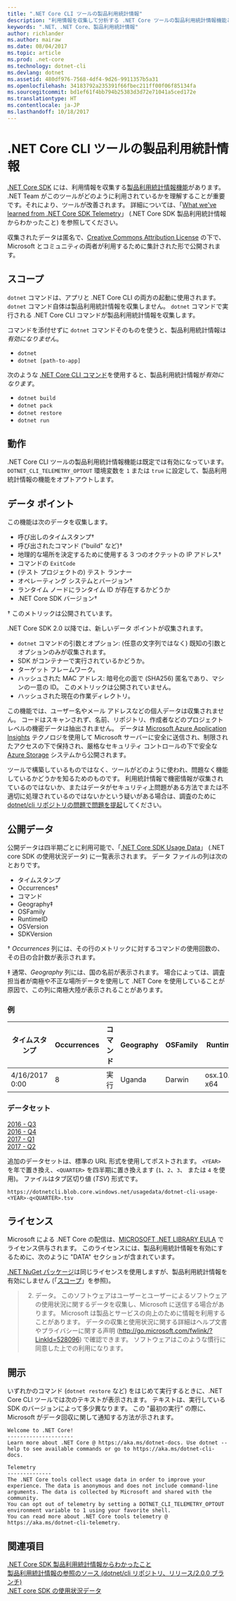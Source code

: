 ```yaml
---
title: ".NET Core CLI ツールの製品利用統計情報"
description: "利用情報を収集して分析する .NET Core ツールの製品利用統計情報機能と収集されるデータについて、およびこの機能を無効にする方法を説明します。"
keywords: ".NET、.NET Core、製品利用統計情報"
author: richlander
ms.author: mairaw
ms.date: 08/04/2017
ms.topic: article
ms.prod: .net-core
ms.technology: dotnet-cli
ms.devlang: dotnet
ms.assetid: 480df976-7568-4df4-9d26-9911357b5a31
ms.openlocfilehash: 34183792a235391f66fbec211ff00f06f85134fa
ms.sourcegitcommit: bd1ef61f4bb794b25383d3d72e71041a5ced172e
ms.translationtype: HT
ms.contentlocale: ja-JP
ms.lasthandoff: 10/18/2017
---
```

# <a name="net-core-cli-tools-telemetry"></a>.NET Core CLI ツールの製品利用統計情報

[.NET Core SDK](index.md) には、利用情報を収集する[製品利用統計情報機能](https://github.com/dotnet/cli/pull/2145)があります。 .NET Team がこのツールがどのように利用されているかを理解することが重要です。それにより、ツールが改善されます。 詳細については、「[What we've learned from .NET Core SDK Telemetry](https://blogs.msdn.microsoft.com/dotnet/2017/07/21/what-weve-learned-from-net-core-sdk-telemetry/)」 (.NET Core SDK 製品利用統計情報からわかったこと) を参照してください。

収集されたデータは匿名で、[Creative Commons Attribution License](https://creativecommons.org/licenses/by/4.0/) の下で、Microsoft とコミュニティの両者が利用するために集計された形で公開されます。 

## <a name="scope"></a>スコープ

`dotnet` コマンドは、アプリと .NET Core CLI の両方の起動に使用されます。 `dotnet` コマンド自体は製品利用統計情報を収集しません。 `dotnet` コマンドで実行される .NET Core CLI コマンドが製品利用統計情報を収集します。

コマンドを添付せずに `dotnet` コマンドそのものを使うと、製品利用統計情報は*有効になりません*。

- `dotnet`
- `dotnet [path-to-app]`

次のような [.NET Core CLI コマンド](index.md)を使用すると、製品利用統計情報が*有効になります*。

- `dotnet build`
- `dotnet pack`
- `dotnet restore`
- `dotnet run`


## <a name="behavior"></a>動作

.NET Core CLI ツールの製品利用統計情報機能は既定では有効になっています。 `DOTNET_CLI_TELEMETRY_OPTOUT` 環境変数を `1` または `true` に設定して、製品利用統計情報の機能をオプトアウトします。

## <a name="data-points"></a>データ ポイント

この機能は次のデータを収集します。

- 呼び出しのタイムスタンプ&#8224;
- 呼び出されたコマンド ("build" など)&#8224;
- 地理的な場所を決定するために使用する 3 つのオクテットの IP アドレス&#8224;
- コマンドの `ExitCode`
- (テスト プロジェクトの) テスト ランナー
- オペレーティング システムとバージョン&#8224;
- ランタイム ノードにランタイム ID が存在するかどうか
- .NET Core SDK バージョン&#8224;

&#8224; このメトリックは公開されています。

.NET Core SDK 2.0 以降では、新しいデータ ポイントが収集されます。

- `dotnet` コマンドの引数とオプション: (任意の文字列ではなく) 既知の引数とオプションのみが収集されます。
- SDK がコンテナーで実行されているかどうか。
- ターゲット フレームワーク。
- ハッシュされた MAC アドレス: 暗号化の面で (SHA256) 匿名であり、マシンの一意の ID。 このメトリックは公開されていません。
- ハッシュされた現在の作業ディレクトリ。

この機能では、ユーザー名やメール アドレスなどの個人データは収集されません。 コードはスキャンされず、名前、リポジトリ、作成者などのプロジェクト レベルの機密データは抽出されません。 データは [Microsoft Azure Application Insights](https://azure.microsoft.com/services/application-insights/) テクノロジを使用して Microsoft サーバーに安全に送信され、制限されたアクセスの下で保持され、厳格なセキュリティ コントロールの下で安全な [Azure Storage](https://azure.microsoft.com/services/storage/) システムから公開されます。

ツールで構築しているものではなく、ツールがどのように使われ、問題なく機能しているかどうかを知るためのものです。 利用統計情報で機密情報が収集されているのではないか、またはデータがセキュリティ上問題がある方法でまたは不適切に処理されているのではないかという疑いがある場合は、調査のために [dotnet/cli リポジトリの問題で問題を提起](https://github.com/dotnet/cli/issues)してください。

## <a name="published-data"></a>公開データ

公開データは四半期ごとに利用可能で、「[.NET Core SDK Usage Data](https://github.com/dotnet/core/blob/master/release-notes/cli-usage-data.md)」 (.NET core SDK の使用状況データ) に一覧表示されます。 データ ファイルの列は次のとおりです。
- タイムスタンプ
- Occurrences&#8224;
- コマンド
- Geography&#8225;
- OSFamily
- RuntimeID
- OSVersion
- SDKVersion

&#8224; *Occurrences* 列には、その行のメトリックに対するコマンドの使用回数の、その日の合計数が表示されます。 

&#8225; 通常、*Geography* 列には、国の名前が表示されます。 場合によっては、調査担当者が南極や不正な場所データを使用して .NET Core を使用していることが原因で、この列に南極大陸が表示されることがあります。

### <a name="example"></a>例

| タイムスタンプ      | Occurrences | コマンド | Geography | OSFamily | RuntimeID     | OSVersion | SDKVersion |
| -------------- | ----------- | ------- | --------- | -------- | ------------- | --------- | ---------- |
| 4/16/2017 0:00 | 8           | 実行     | Uganda    | Darwin   | osx.10.12-x64 | 10.12     | 1.0.1      |

### <a name="datasets"></a>データセット

[2016 - Q3](https://dotnetcli.blob.core.windows.net/usagedata/dotnet-cli-usage-2016-q3.tsv)  
[2016 - Q4](https://dotnetcli.blob.core.windows.net/usagedata/dotnet-cli-usage-2016-q4.tsv)  
[2017 - Q1](https://dotnetcli.blob.core.windows.net/usagedata/dotnet-cli-usage-2017-q1.tsv)  
[2017 - Q2](https://dotnetcli.blob.core.windows.net/usagedata/dotnet-cli-usage-2017-q2.tsv)

追加のデータセットは、標準の URL 形式を使用してポストされます。 `<YEAR>` を年で置き換え、`<QUARTER>` を四半期に置き換えます (`1`、`2`、`3`、 または `4` を使用)。 ファイルはタブ区切り値 (*TSV*) 形式です。 

```
https://dotnetcli.blob.core.windows.net/usagedata/dotnet-cli-usage-<YEAR>-q<QUARTER>.tsv
```

## <a name="license"></a>ライセンス

Microsoft による .NET Core の配信は、[MICROSOFT .NET LIBRARY EULA](https://aka.ms/dotnet-core-eula) でライセンス供与されます。 このライセンスには、製品利用統計情報を有効にするために、次のように "DATA" セクションが含まれています。

[.NET NuGet パッケージ](https://www.nuget.org/profiles/dotnetframework)は同じライセンスを使用しますが、製品利用統計情報を有効にしません (「[スコープ](#scope)」を参照)。

> 2. データ。 このソフトウェアはユーザーとユーザーによるソフトウェアの使用状況に関するデータを収集し、Microsoft に送信する場合があります。 Microsoft は製品とサービスの向上のために情報を利用することがあります。 データの収集と使用状況に関する詳細はヘルプ文書やプライバシーに関する声明 (http://go.microsoft.com/fwlink/?LinkId=528096) で確認できます。 ソフトウェアはこのような慣行に同意した上での利用になります。

## <a name="disclosure"></a>開示

いずれかのコマンド (`dotnet restore` など) をはじめて実行するときに、.NET Core CLI ツールでは次のテキストが表示されます。 テキストは、実行している SDK のバージョンによって多少異なります。 この "最初の実行" の際に、Microsoft がデータ回収に関して通知する方法が示されます。

```console
Welcome to .NET Core!
---------------------
Learn more about .NET Core @ https://aka.ms/dotnet-docs. Use dotnet --help to see available commands or go to https://aka.ms/dotnet-cli-docs.
 
Telemetry
--------------
The .NET Core tools collect usage data in order to improve your experience. The data is anonymous and does not include command-line arguments. The data is collected by Microsoft and shared with the community.
You can opt out of telemetry by setting a DOTNET_CLI_TELEMETRY_OPTOUT environment variable to 1 using your favorite shell.
You can read more about .NET Core tools telemetry @ https://aka.ms/dotnet-cli-telemetry.
```

## <a name="see-also"></a>関連項目

[.NET Core SDK 製品利用統計情報からわかったこと](https://blogs.msdn.microsoft.com/dotnet/2017/07/21/what-weve-learned-from-net-core-sdk-telemetry/)  
[製品利用統計情報の参照のソース (dotnet/cli リポジトリ、リリース/2.0.0 ブランチ)](https://github.com/dotnet/cli/blob/release/2.0.0/src/dotnet/Telemetry.cs)   
[.NET core SDK の使用状況データ](https://github.com/dotnet/core/blob/master/release-notes/cli-usage-data.md)
